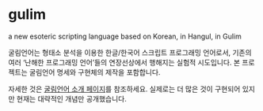 gulim
=====

a new esoteric scripting language based on Korean, in Hangul, in Gulim

굴림언어는 형태소 분석을 이용한 한글/한국어 스크립트 프로그래밍 언어로서,
기존의 여러 ‘난해한 프로그래밍 언어’들의 연장선상에서 행해지는 실험적 시도입니다.
본 프로젝트는 굴림언어 명세와 구현체의 제작을 포함합니다.

자세한 것은 [굴림언어 소개 페이지](http://dolsup.github.io/gulim/)를 참조하세요.
실제로는 더 많은 것이 구현되어 있지만 현재는 대략적인 개념만 공개했습니다.
